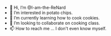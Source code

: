 - 👋 Hi, I’m @I-am-the-ReNard
- 👀 I’m interested in potato chips.
- 🌱 I’m currently learning how to cook cookies.
- 💞️ I’m looking to collaborate on cooking class.
- 📫 How to reach me ... I don't even know myself.

<!---
I-am-the-ReNard/I-am-the-ReNard is a ✨ special ✨ repository because its `README.md` (this file) appears on your GitHub profile.
You can click the Preview link to take a look at your changes.
--->
